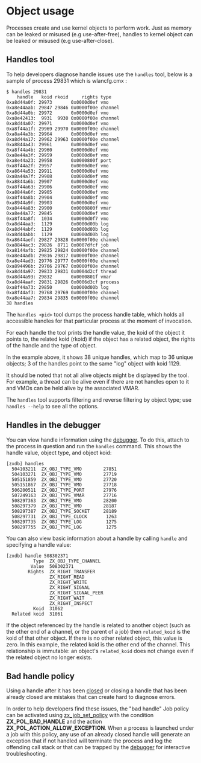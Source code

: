 # Object usage

Processes create and use kernel objects to perform work. Just as memory can
be leaked or misused (e.g use-after-free), handles to kernel object can
be leaked or misused (e.g use-after-close).

## Handles tool

To help developers diagnose handle issues use the `handles` tool, below
is a sample of process 29831 which is wlancfg.cmx :

```
$ handles 29831
    handle   koid rkoid     rights type
0xa8d44a0f: 29973       0x0000d0ef vmo
0xa8e44aab: 29847 29846 0x0000f00e channel
0xa8d44a0b: 29972       0x0000d0ef vmo
0xa8e42413:  9931  9930 0x0000f00e channel
0xa8d44a07: 29971       0x0000d0ef vmo
0xa8f44a1f: 29969 29970 0x0000f00e channel
0xa8a44a3b: 29964       0x0000d0ef vmo
0xa8d44a17: 29962 29963 0x0000f00e channel
0xa8844a43: 29961       0x0000d0ef vmo
0xa8f44a4b: 29960       0x0000d0ef vmo
0xa8e44a3f: 29959       0x0000d0ef vmo
0xa8e44a23: 29958       0x0000800f port
0xa8f44a2f: 29957       0x0000d0ef vmo
0xa8644a53: 29911       0x0000d0ef vmo
0xa8a44a7f: 29908       0x0000d0ef vmo
0xa8844a6b: 29907       0x0000d0ef vmo
0xa8f44a63: 29906       0x0000d0ef vmo
0xa8844a6f: 29905       0x0000d0ef vmo
0xa8f44a8b: 29904       0x0000d0ef vmo
0xa8944a9f: 29903       0x0000d0ef vmo
0xa8444a83: 29900       0x0000800f vmar
0xa8e44a77: 29845       0x0000d0ef vmo
0xa8f44a8f:  1034       0x0000d0f7 vmo
0xa8d44aa3:  1129       0x0000d00b log
0xa8d44abf:  1129       0x0000d00b log
0xa8d44abb:  1129       0x0000d00b log
0xa8644aef: 29827 29828 0x0000f00e channel
0xa8844ac3: 29826  8711 0x0007dfcf job
0xa8144afb: 29825 29824 0x0000f00e channel
0xa8e44adb: 29816 29817 0x0000f00e channel
0xa8e44ad3: 29776 29777 0x0000f00e channel
0xa894496b: 29766 29767 0x0000f00e channel
0xa8d44a97: 29833 29831 0x0004d2cf thread
0xa8d44a93: 29832       0x0000801f vmar
0xa8d44aaf: 29831 29826 0x0006d3cf process
0xa8f44a73: 29850       0x0000d00b log
0xa8f44af3: 29768 29769 0x0000f00e channel
0xa8e44aa7: 29834 29835 0x0000f00e channel
38 handles
```

The `handles <pid>` tool dumps the process handle table, which holds all
accessible handles for that particular process at the moment of invocation.

For each handle the tool prints the handle value, the koid of the object it
points to, the related koid (rkoid) if the object has a related object, the
rights of the handle and the type of object.

In the example above, it shows 38 unique handles, which map to 36 unique
objects; 3 of the handles point to the same "log" object with koid 1129.

It should be noted that not all alive objects might be displayed by the tool.
For example, a thread can be alive even if there are not handles open to it and
VMOs can be held alive by the associated VMAR.

The `handles` tool supports filtering and reverse filtering by object type; use
`handles --help` to see all the options.

## Handles in the debugger

You can view handle information using the [debugger](/development/debugger/kernel_objects.md).
To do this, attach to the process in question and run the `handles` command. This shows the handle
value, object type, and object koid:

```
[zxdb] handles
  504103211  ZX_OBJ_TYPE_VMO        27851
  504103271  ZX_OBJ_TYPE_VMO        27719
  505151859  ZX_OBJ_TYPE_VMO        27720
  505151867  ZX_OBJ_TYPE_VMO        27718
  506200511  ZX_OBJ_TYPE_PORT       27976
  507249163  ZX_OBJ_TYPE_VMAR       27716
  508297363  ZX_OBJ_TYPE_VMO        28200
  508297379  ZX_OBJ_TYPE_VMO        28187
  508297387  ZX_OBJ_TYPE_SOCKET     28189
  508297731  ZX_OBJ_TYPE_CLOCK       1263
  508297735  ZX_OBJ_TYPE_LOG         1275
  508297755  ZX_OBJ_TYPE_LOG         1275
```

You can also view basic information about a handle by calling `handle` and specifying a handle
value:

```
[zxdb] handle 508302371
          Type  ZX_OBJ_TYPE_CHANNEL
         Value  508302371
        Rights  ZX_RIGHT_TRANSFER
                ZX_RIGHT_READ
                ZX_RIGHT_WRITE
                ZX_RIGHT_SIGNAL
                ZX_RIGHT_SIGNAL_PEER
                ZX_RIGHT_WAIT
                ZX_RIGHT_INSPECT
          Koid  31062
  Related koid  31061

```

If the object referenced by the handle is related to another object (such as the other end of a
channel, or the parent of a job) then `related_koid` is the koid of that other object. If there is
no other related object, this value is zero. In this example, the related koid is the other end of
the channel. This relationship is immutable: an object's `related_koid` does not change even if the
related object no longer exists.

## Bad handle policy

Using a handle after it has been [closed](/reference/syscalls/handle_close.md)
or closing a handle that has been already closed are mistakes that can create
hard to diagnose errors.

In order to help developers find these issues, the "bad handle" Job policy can
be activated using [zx_job_set_policy](/reference/syscalls/job_set_policy.md)
with the condition **ZX_POL_BAD_HANDLE** and the action
**ZX_POL_ACTION_ALLOW_EXCEPTION**. When a process is launched under a job with
this policy, any use of an already closed handle will generate an exception
that if not handled will terminate the process and log the offending call stack
or that can be trapped by the [debugger](/development/idk/documentation/debugger.md)
for interactive troubleshooting.

